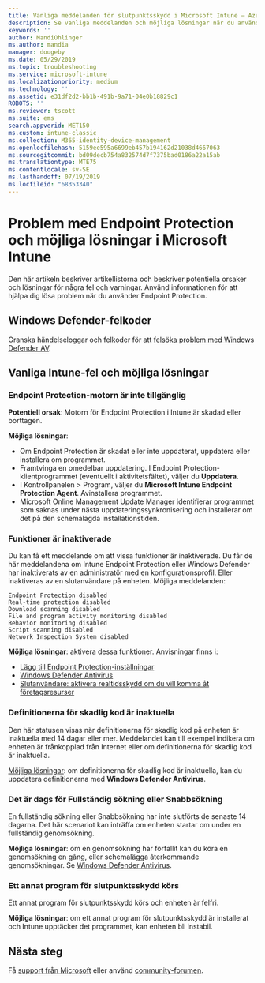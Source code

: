 ```yaml
---
title: Vanliga meddelanden för slutpunktsskydd i Microsoft Intune – Azure | Microsoft Docs
description: Se vanliga meddelanden och möjliga lösningar när du använder och felsöker Endpoint Protection och Windows Defender i Microsoft Intune.
keywords: ''
author: MandiOhlinger
ms.author: mandia
manager: dougeby
ms.date: 05/29/2019
ms.topic: troubleshooting
ms.service: microsoft-intune
ms.localizationpriority: medium
ms.technology: ''
ms.assetid: e31df2d2-bb1b-491b-9a71-04e0b18829c1
ROBOTS: ''
ms.reviewer: tscott
ms.suite: ems
search.appverid: MET150
ms.custom: intune-classic
ms.collection: M365-identity-device-management
ms.openlocfilehash: 5159ee595a6699eb457b194162d21038d4667063
ms.sourcegitcommit: bd09decb754a832574d7f7375bad0186a22a15ab
ms.translationtype: MTE75
ms.contentlocale: sv-SE
ms.lasthandoff: 07/19/2019
ms.locfileid: "68353340"
---
```

# <a name="endpoint-protection-issues-and-possible-solutions-in-microsoft-intune"></a>Problem med Endpoint Protection och möjliga lösningar i Microsoft Intune

Den här artikeln beskriver artikellistorna och beskriver potentiella orsaker och lösningar för några fel och varningar. Använd informationen för att hjälpa dig lösa problem när du använder Endpoint Protection.

## <a name="windows-defender-error-codes"></a>Windows Defender-felkoder

Granska händelseloggar och felkoder för att [felsöka problem med Windows Defender AV](https://docs.microsoft.com/windows/security/threat-protection/windows-defender-antivirus/troubleshoot-windows-defender-antivirus).

## <a name="common-intune-errors-and-possible-resolutions"></a>Vanliga Intune-fel och möjliga lösningar

### <a name="endpoint-protection-engine-unavailable"></a>Endpoint Protection-motorn är inte tillgänglig

**Potentiell orsak**: Motorn för Endpoint Protection i Intune är skadad eller borttagen.

**Möjliga lösningar**:

- Om Endpoint Protection är skadat eller inte uppdaterat, uppdatera eller installera om programmet.
- Framtvinga en omedelbar uppdatering. I Endpoint Protection-klientprogrammet (eventuellt i aktivitetsfältet), väljer du **Uppdatera**.
- I Kontrollpanelen > Program, väljer du **Microsoft Intune Endpoint Protection Agent**. Avinstallera programmet.
- Microsoft Online Management Update Manager identifierar programmet som saknas under nästa uppdateringssynkronisering och installerar om det på den schemalagda installationstiden.

### <a name="features-are-disabled"></a>Funktioner är inaktiverade

Du kan få ett meddelande om att vissa funktioner är inaktiverade. Du får de här meddelandena om Intune Endpoint Protection eller Windows Defender har inaktiverats av en administratör med en konfigurationsprofil. Eller inaktiveras av en slutanvändare på enheten. Möjliga meddelanden:

`Endpoint Protection disabled`  
`Real-time protection disabled`  
`Download scanning disabled`  
`File and program activity monitoring disabled`  
`Behavior monitoring disabled`  
`Script scanning disabled`  
`Network Inspection System disabled`  

**Möjliga lösningar**: aktivera dessa funktioner. Anvisningar finns i:

- [Lägg till Endpoint Protection-inställningar](endpoint-protection-configure.md)
- [Windows Defender Antivirus](device-restrictions-windows-10.md#windows-defender-antivirus)
- [Slutanvändare: aktivera realtidsskydd om du vill komma åt företagsresurser](/intune-user-help/turn-on-defender-windows)

### <a name="malware-definitions-out-of-date"></a>Definitionerna för skadlig kod är inaktuella

Den här statusen visas när definitionerna för skadlig kod på enheten är inaktuella med 14 dagar eller mer. Meddelandet kan till exempel indikera om enheten är frånkopplad från Internet eller om definitionerna för skadlig kod är inaktuella.

[Möjliga lösningar](device-restrictions-windows-10.md#windows-defender-antivirus): om definitionerna för skadlig kod är inaktuella, kan du uppdatera definitionerna med **Windows Defender Antivirus**.

### <a name="full-scan-overdue-or-quick-scan-overdue"></a>Det är dags för Fullständig sökning eller Snabbsökning

En fullständig sökning eller Snabbsökning har inte slutförts de senaste 14 dagarna. Det här scenariot kan inträffa om enheten startar om under en fullständig genomsökning.

**Möjliga lösningar**: om en genomsökning har förfallit kan du köra en genomsökning en gång, eller schemalägga återkommande genomsökningar. Se [Windows Defender Antivirus](device-restrictions-windows-10.md#windows-defender-antivirus).

### <a name="another-endpoint-protection-application-running"></a>Ett annat program för slutpunktsskydd körs

Ett annat program för slutpunktsskydd körs och enheten är felfri.

**Möjliga lösningar**: om ett annat program för slutpunktsskydd är installerat och Intune upptäcker det programmet, kan enheten bli instabil.

## <a name="next-steps"></a>Nästa steg

Få [support från Microsoft](get-support.md) eller använd [community-forumen](https://social.technet.microsoft.com/Forums/en-US/home?category=microsoftintune).
